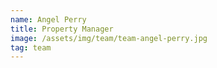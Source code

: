 ```yaml
---
name: Angel Perry
title: Property Manager
image: /assets/img/team/team-angel-perry.jpg
tag: team
---
```

